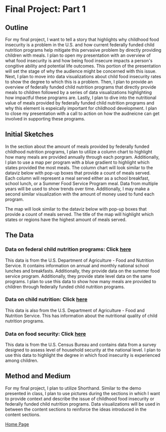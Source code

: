 # Final Project: Part 1
## Outline
For my final project, I want to tell a story that highlights why childhood food insecurity is a problem in the U.S. and how current federally funded child nutrition programs help mitigate this pervasive problem by directly providing children with meals.
I plan to open my presentation with an overview of what food insecurity is and how being food insecure impacts a person's congitive ability and potential life outcomes. This portion of the presentation will set the stage of why the audience might be concerned with this issue. Next, I plan to move into data visualizations about child food insecurity rates to show the degree to which this is a problem. Then, I plan to provide an overview of federally funded child nutrition programs that directly provide meals to children followed by a series of data visualizations highlighting how impactful these programs are. Lastly, I plan to dive into the nutritional value of meals provided by federally funded child nutrition programs and why this element is espeically important for childhood development. I plan to close my presentation with a call to action on how the audneicne can get involved in supporting these programs.

## Initial Sketches 

In the section about the amount of meals provided by federally funded childhood nutrition programs, I plan to utilize a column chart to highlight how many meals are provided annually through each porgram. Additionally, I plan to use a map per program with a blue gradient to highlight which states provided the most meals. 
The column chart will look similar to the dataviz below with pop-up boxes that provide a count of meals served. Each column will represent a meal served either as a school breakfast, school lunch, or a Summer Food Service Program meal. Data from multiple years will be used to show trends over time. Additionally, I may make a second similar visualization with the amount of money used to fund each program.
<div class="flourish-embed flourish-chart" data-src="visualisation/11307415"><script src="https://public.flourish.studio/resources/embed.js"></script></div>
The map will look similar to the dataviz below with pop-up boxes that provide a count of meals served. The title of the map will highlight which states or regions have the highest amount of meals served. 
<div class="flourish-embed flourish-map" data-src="visualisation/11307364"><script src="https://public.flourish.studio/resources/embed.js"></script></div>

## The Data
  ### Data on federal child nutrition programs: Click [here](https://www.fns.usda.gov/pd/child-nutrition-tables)
  This data is from the U.S. Department of Agriculture - Food and Nutrition Service. It contains information on annual and monthly national school    lunches and breakfasts. Additionally, they provide data on the summer food service program. Additionally, they provide state level data on the same programs. I plan to use this data to show how many meals are provided to children through federally funded child nutrition programs.
  ### Data on child nutrition: Click [here](https://www.fns.usda.gov/tn/child-nutrition-database)
  This data is also from the U.S. Department of Agriculture - Food and Nutrition Service. This has information about the nutritional quality of child nutrition programs. 
  ### Data on food security: Click [here](https://www.census.gov/data/datasets/time-series/demo/cps/cps-supp_cps-repwgt/cps-food-security.html#cpssupps)
  This data is from the U.S. Census Bureau and contains data from a survey designed to assess level of household security at the national level. I plan to use this data to highlight the degree in which food insecurity is experienced among children.

## Method and Medium
  For my final project, I plan to utilize Shorthand. Similar to the demo presented in class, I plan to use pictures during the sections in which I want to provide context and describe the issue of childhood food insecurity or federally funded child nutrition programs. Data visualizations will be used in between the content sections to reinforce the ideas introduced in the content sections.

[Home Page]( https://cblue19.github.io/Casaus-Portfolio/)
